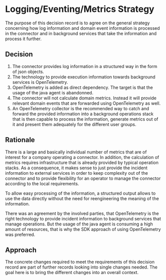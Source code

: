 # Logging/Eventing/Metrics Strategy

The purpose of this decision record is to agree on the general strategy concerning how log information and domain
event information is processed in the connector and in background services that take the information and process
it further.

## Decision

1. The connector provides log information in a structured way in the form of json objects.
2. The technology to provide execution information towards background services is OpenTelemetry.
3. OpenTelemetry is added as direct dependency. The target is that the usage of the java agent is abandonned.
4. The connector will not calculate domain metrics. Instead it will provide relevant domain events that are forwarded
   using OpenTelemetry as well.
5. An OpenTelemetry collector is the recommended way to catch and forward the provided information into a background
   operations stack that is then capable to process the information, generate metrics out of it and present them
   adequately for the different user groups.

## Rationale

There is a large and basically individual number of metrics that are of interest for a company operating a connector.
In addition, the calculation of metrics requires infrastructure that is already provided by typical operation stacks.
As a consequence, it makes sense to just provide the incident information to external services in order to keep
complexity out of the connector and to provide flexibility for an operator to manage the connector according to
the local requirements.

To allow easy processing of the information, a structured output allows to use the data directly without the need
for reengineering the meaning of the information.

There was an agreement by the involved parties, that OpenTelemetry is the right technology to provide incident
information to background services that manage operations. But the usage of the java agent is consuming a
high amount of resources, that is why the SDK approach of using OpenTelemetry was preferred.

## Approach

The concrete changes required to meet the requirements of this decision record are part of further records looking
into single changes needed. The goal here is to bring the different changes into an overall context.
